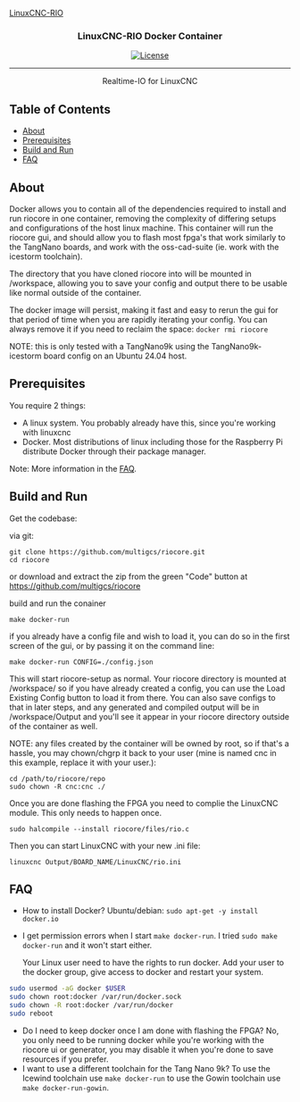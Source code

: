[LinuxCNC-RIO](https://github.com/multigcs/LinuxCNC-RIO)

<h3 align="center">LinuxCNC-RIO Docker Container</h3>

<div align="center">

  [![License](https://img.shields.io/badge/license-GPL2-blue.svg)](/LICENSE)

</div>

---

<p align="center"> Realtime-IO for LinuxCNC<br></p>

## Table of Contents
- [About](#about)
- [Prerequisites](#prerequisites)
- [Build and Run](#run)
- [FAQ](#faq)

## About <a name = "about"></a>

Docker allows you to contain all of the dependencies required to install and run riocore in one container, removing the complexity of differing setups and configurations of the host linux machine. This container will run the riocore gui, and should allow you to flash most fpga's that work similarly to the TangNano boards, and work with the oss-cad-suite (ie. work with the icestorm toolchain).

The directory that you have cloned riocore into will be mounted in /workspace, allowing you to save your config and output there to be usable like normal outside of the container.

The docker image will persist, making it fast and easy to rerun the gui for that period of time when you are rapidly iterating your config. You can always remove it if you need to reclaim the space:
`docker rmi riocore`

NOTE: this is only tested with a TangNano9k using the TangNano9k-icestorm board config on an Ubuntu 24.04 host.

## Prerequisites <a name = "prerequisites"></a>

You require 2 things:
- A linux system. You probably already have this, since you're working with linuxcnc
- Docker. Most distributions of linux including those for the Raspberry Pi distribute Docker through their package manager.

Note: More information in the [FAQ](#faq).  

## Build and Run <a name = "run"></a>

Get the codebase:

via git:
```
git clone https://github.com/multigcs/riocore.git
cd riocore
```

or download and extract the zip from the green "Code" button at https://github.com/multigcs/riocore

build and run the conainer
``` 
make docker-run
```

if you already have a config file and wish to load it, you can do so in the first screen of the gui, or by passing it on the command line:
```
make docker-run CONFIG=./config.json
```


This will start riocore-setup as normal. Your riocore directory is mounted at /workspace/ so if you have already created a config, you can use the Load Existing Config button to load it from there. You can also save configs to that in later steps, and any generated and compiled output will be in /workspace/Output and you'll see it appear in your riocore directory outside of the container as well.

NOTE: any files created by the container will be owned by root, so if that's a hassle, you may chown/chgrp it back to your user (mine is named cnc in this example, replace it with your user.):
```
cd /path/to/riocore/repo
sudo chown -R cnc:cnc ./
```

Once you are done flashing the FPGA you need to complie the LinuxCNC module. This only needs to happen once. 
```
sudo halcompile --install riocore/files/rio.c
```

Then you can start LinuxCNC with your new .ini file:
```
linuxcnc Output/BOARD_NAME/LinuxCNC/rio.ini
```

## FAQ <a name = "faq"></a>

- How to install Docker?  Ubuntu/debian: `sudo apt-get -y install docker.io`
- I get permission errors when I start `make docker-run`. I tried `sudo make docker-run` and it won't start either.

	Your Linux user need to have the rights to run docker. Add your user to the docker group, give access to docker and restart your system.

```bash
sudo usermod -aG docker $USER
sudo chown root:docker /var/run/docker.sock
sudo chown -R root:docker /var/run/docker
sudo reboot
````
- Do I need to keep docker once I am done with flashing the FPGA?
No, you only need to be running docker while you're working with the riocore ui or generator, you may disable it when you're done to save resources if you prefer.
- I want to use a different toolchain for the Tang Nano 9k? To use the Icewind toolchain use `make docker-run` to use the Gowin toolchain use `make docker-run-gowin`. 

